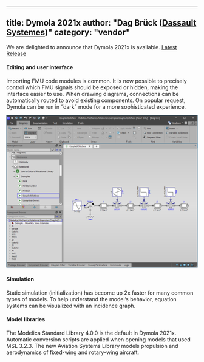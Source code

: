 
---
title: Dymola 2021x
author: "Dag Brück ([Dassault Systemes](http://www.3ds.com/dymola))"
category: "vendor"
---

We are delighted to announce that Dymola 2021x is available. [Latest Release](https://www.3ds.com/products-services/catia/products/dymola/latest-release/)

#### Editing and user interface

Importing FMU code modules is common. It is now possible to precisely control which FMU signals should be exposed or hidden, making the interface easier to use. When drawing diagrams, connections can be automatically routed to avoid existing components. On popular request, Dymola can be run in “dark” mode for a more sophisticated experience.

![Dymola in dark mode](Dymola2021x-darkmode.png)

#### Simulation

Static simulation (initialization) has become up 2x faster for many common types of models. To help understand the model’s behavior, equation systems can be visualized with an incidence graph.

#### Model libraries

The Modelica Standard Library 4.0.0 is the default in Dymola 2021x. Automatic conversion scripts are applied when opening models that used MSL 3.2.3.
The new Aviation Systems Library models propulsion and aerodynamics of fixed-wing and rotary-wing aircraft.
